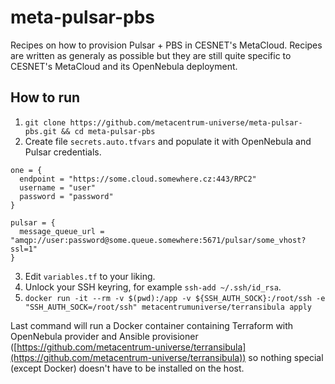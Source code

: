 # meta-pulsar-pbs

Recipes on how to provision Pulsar + PBS in CESNET's MetaCloud. Recipes are written as generaly as possible but they are still quite specific to CESNET's MetaCloud and its OpenNebula deployment.

## How to run

1. `git clone https://github.com/metacentrum-universe/meta-pulsar-pbs.git && cd meta-pulsar-pbs`
2. Create file `secrets.auto.tfvars` and populate it with OpenNebula and Pulsar credentials.
```
one = {
  endpoint = "https://some.cloud.somewhere.cz:443/RPC2"
  username = "user"
  password = "password"
}

pulsar = {
  message_queue_url = "amqp://user:password@some.queue.somewhere:5671/pulsar/some_vhost?ssl=1"
}
```
3. Edit `variables.tf` to your liking.
4. Unlock your SSH keyring, for example `ssh-add ~/.ssh/id_rsa`.
5. `docker run -it --rm -v $(pwd):/app -v ${SSH_AUTH_SOCK}:/root/ssh -e "SSH_AUTH_SOCK=/root/ssh" metacentrumuniverse/terransibula apply`

Last command will run a Docker container containing Terraform with OpenNebula provider and Ansible provisioner ([https://github.com/metacentrum-universe/terransibula](https://github.com/metacentrum-universe/terransibula)) so nothing special (except Docker) doesn't have to be installed on the host.
